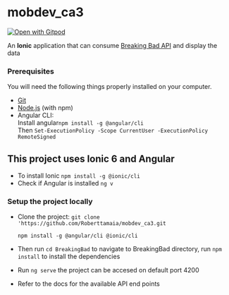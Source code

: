 # mobdev_ca3

<a href="https://gitpod.io/#https://github.com/Roberttamaia/mobdev_ca3.git">
  <img
    src="https://img.shields.io/badge/Contribute%20with-Gitpod-908a85?logo=gitpod"
    alt="Open with Gitpod"
  />
</a>

An <b>Ionic</b> application that can consume [Breaking Bad API](https://breakingbadapi.com) and display the data

### Prerequisites

You will need the following things properly installed on your computer.

* [Git](https://git-scm.com/)
* [Node.js](https://nodejs.org/) (with npm)
* Angular CLI: </br>
    Install angular`npm install -g @angular/cli` </br>
    Then `Set-ExecutionPolicy -Scope CurrentUser -ExecutionPolicy RemoteSigned`
## This project uses Ionic 6 and Angular
* To install Ionic `npm install -g @ionic/cli`
* Check if Angular is installed ``ng v``

### Setup the project locally

* Clone the project: `git clone 'https://github.com/Roberttamaia/mobdev_ca3.git`


  `npm install -g @angular/cli @ionic/cli`
* Then run `cd BreakingBad` to navigate to BreakingBad directory, run `npm install` to install the dependencies
* Run `ng serve`  the project can be accesed on default port 4200
* Refer to the docs for the available API end points

